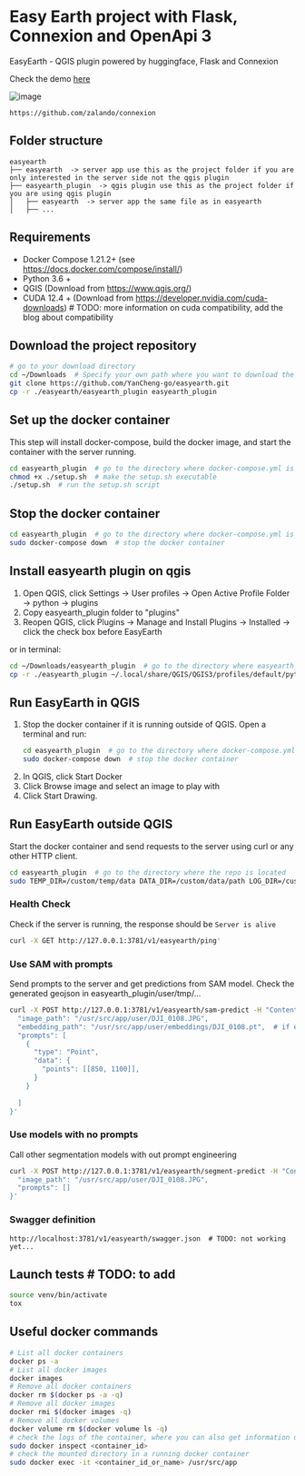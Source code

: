 # Easy Earth project with Flask, Connexion and OpenApi 3


EasyEarth - QGIS plugin powered by huggingface, Flask and Connexion 

Check the demo [here](https://drive.google.com/file/d/1AShHsXkYoBj4zltAGkdnzEfKp2GSFFeS/view)


![image](https://github.com/user-attachments/assets/749cc195-a149-4ccd-9d3f-edb3a2040cf7)


```http
https://github.com/zalando/connexion
```

## Folder structure
```
easyearth
├── easyearth  -> server app use this as the project folder if you are only interested in the server side not the qgis plugin
├── easyearth_plugin  -> qgis plugin use this as the project folder if you are using qgis plugin
│   ├── easyearth  -> server app the same file as in easyearth
│   ├── ...
```

## Requirements

* Docker Compose 1.21.2+ (see https://docs.docker.com/compose/install/)
* Python 3.6 +
* QGIS (Download from https://www.qgis.org/)
* CUDA 12.4 + (Download from https://developer.nvidia.com/cuda-downloads)  # TODO: more information on cuda compatibility, add the blog about compatibility

## Download the project repository
```bash
# go to your download directory
cd ~/Downloads  # Specify your own path where you want to download the code
git clone https://github.com/YanCheng-go/easyearth.git
cp -r ./easyearth/easyearth_plugin easyearth_plugin
```

## Set up the docker container
This step will install docker-compose, build the docker image, and start the container with the server running.
```bash
cd easyearth_plugin  # go to the directory where docker-compose.yml is located
chmod +x ./setup.sh  # make the setup.sh executable
./setup.sh  # run the setup.sh script
```

## Stop the docker container
```bash
cd easyearth_plugin  # go to the directory where docker-compose.yml is located
sudo docker-compose down  # stop the docker container
```

## Install easyearth plugin on qgis
1. Open QGIS, click Settings -> User profiles -> Open Active Profile Folder -> python -> plugins
2. Copy easyearth_plugin folder to "plugins"
3. Reopen QGIS, click Plugins -> Manage and Install Plugins -> Installed -> click the check box before EasyEarth

or in terminal:
```bash
cd ~/Downloads/easyearth_plugin  # go to the directory where easyearth_plugin is located
cp -r ./easyearth_plugin ~/.local/share/QGIS/QGIS3/profiles/default/python/plugins/  # copy the easyearth_plugin folder to the plugins directory
```

## Run EasyEarth in QGIS
1. Stop the docker container if it is running outside of QGIS. Open a terminal and run:
    ```bash
    cd easyearth_plugin  # go to the directory where docker-compose.yml is located
    sudo docker-compose down  # stop the docker container
    ```
2. In QGIS, click Start Docker
3. Click Browse image and select an image to play with 
4. Click Start Drawing.

## Run EasyEarth outside QGIS
Start the docker container and send requests to the server using curl or any other HTTP client.
```bash
cd easyearth_plugin  # go to the directory where the repo is located
sudo TEMP_DIR=/custom/temp/data DATA_DIR=/custom/data/path LOG_DIR=/custom/log/path MODEL_DIR=/custom/cache/path docker-compose up -d # start the container while mounting the custom directories.
```

### Health Check
Check if the server is running, the response should be `Server is alive`
```bash
curl -X GET http://127.0.0.1:3781/v1/easyearth/ping'
```
### Use SAM with prompts
Send prompts to the server and get predictions from SAM model. Check the generated geojson in easyearth_plugin/user/tmp/...
```bash
curl -X POST http://127.0.0.1:3781/v1/easyearth/sam-predict -H "Content-Type: application/json" -d '{
  "image_path": "/usr/src/app/user/DJI_0108.JPG",
  "embedding_path": "/usr/src/app/user/embeddings/DJI_0108.pt",  # if empty, the code will generate embeddings first
  "prompts": [
    {
      "type": "Point",
      "data": {
        "points": [[850, 1100]],
      }
    }  
                      
  ]            
}'
```
### Use models with no prompts
Call other segmentation models with out prompt engineering
```bash
curl -X POST http://127.0.0.1:3781/v1/easyearth/segment-predict -H "Content-Type: application/json" -d '{
  "image_path": "/usr/src/app/user/DJI_0108.JPG",
  "prompts": []
}'
```

### Swagger definition
```http
http://localhost:3781/v1/easyearth/swagger.json  # TODO: not working yet...
```

## Launch tests  # TODO: to add

```bash
source venv/bin/activate
tox
```

## Useful docker commands
```bash
# List all docker containers
docker ps -a
# List all docker images
docker images
# Remove all docker containers
docker rm $(docker ps -a -q)
# Remove all docker images
docker rmi $(docker images -q)
# Remove all docker volumes
docker volume rm $(docker volume ls -q)
# check the logs of the container, where you can also get information on the mounted directories
sudo docker inspect <container_id>
# check the mounted directory in a running docker container
sudo docker exec -it <container_id_or_name> /usr/src/app
```
